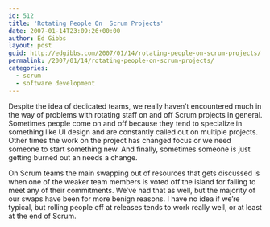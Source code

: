 ```yaml
---
id: 512
title: 'Rotating People On  Scrum Projects'
date: 2007-01-14T23:09:26+00:00
author: Ed Gibbs
layout: post
guid: http://edgibbs.com/2007/01/14/rotating-people-on-scrum-projects/
permalink: /2007/01/14/rotating-people-on-scrum-projects/
categories:
  - scrum
  - software development
---
```

Despite the idea of dedicated teams, we really haven&#8217;t encountered much in the way of problems with rotating staff on and off Scrum projects in general. Sometimes people come on and off because they tend to specialize in something like UI design and are constantly called out on multiple projects. Other times the work on the project has changed focus or we need someone to start something new. And finally, sometimes someone is just getting burned out an needs a change.

On Scrum teams the main swapping out of resources that gets discussed is when one of the weaker team members is voted off the island for failing to meet any of their commitments. We&#8217;ve had that as well, but the majority of our swaps have been for more benign reasons. I have no idea if we&#8217;re typical, but rolling people off at releases tends to work really well, or at least at the end of Scrum.